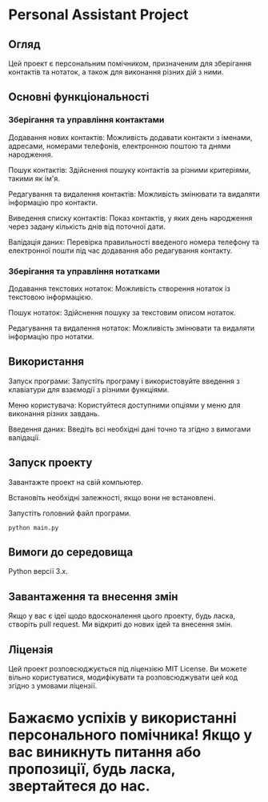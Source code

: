 # Personal Assistant Project

## Огляд

Цей проект є персональним помічником, призначеним для зберігання контактів та нотаток, а також для виконання різних дій з ними.

## Основні функціональності

### Зберігання та управління контактами

Додавання нових контактів: Можливість додавати контакти з іменами, адресами, номерами телефонів, електронною поштою та днями народження.

Пошук контактів: Здійснення пошуку контактів за різними критеріями, такими як ім'я.

Редагування та видалення контактів: Можливість змінювати та видаляти інформацію про контакти.

Виведення списку контактів: Показ контактів, у яких день народження через задану кількість днів від поточної дати.

Валідація даних: Перевірка правильності введеного номера телефону та електронної пошти під час додавання або редагування контакту.

### Зберігання та управління нотатками

Додавання текстових нотаток: Можливість створення нотаток із текстовою інформацією.

Пошук нотаток: Здійснення пошуку за текстовим описом нотаток.

Редагування та видалення нотаток: Можливість змінювати та видаляти інформацію про нотатки.

## Використання

Запуск програми: Запустіть програму і використовуйте введення з клавіатури для взаємодії з різними функціями.

Меню користувача: Користуйтеся доступними опціями у меню для виконання різних завдань.

Введення даних: Введіть всі необхідні дані точно та згідно з вимогами валідації.

## Запуск проекту

Завантажте проект на свій компьютер.

Встановіть необхідні залежності, якщо вони не встановлені.

Запустіть головний файл програми.

```
python main.py
```

## Вимоги до середовища

Python версії 3.x.

## Завантаження та внесення змін

Якщо у вас є ідеї щодо вдосконалення цього проекту, будь ласка, створіть pull request. Ми відкриті до нових ідей та внесення змін.

## Ліцензія

Цей проект розповсюджується під ліцензією MIT License. Ви можете вільно користуватися, модифікувати та розповсюджувати цей код згідно з умовами ліцензії.

# Бажаємо успіхів у використанні персонального помічника! Якщо у вас виникнуть питання або пропозиції, будь ласка, звертайтеся до нас.
